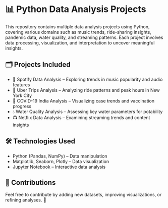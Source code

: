 # 📊 Python Data Analysis Projects
This repository contains multiple data analysis projects using Python, covering various domains such as music trends, ride-sharing insights, pandemic data, water quality, and streaming patterns. Each project involves data processing, visualization, and interpretation to uncover meaningful insights.

## 🗂️ Projects Included
- 🎵 Spotify Data Analysis – Exploring trends in music popularity and audio features
- 🚖 Uber Trips Analysis – Analyzing ride patterns and peak hours in New York City
- 🦠 COVID-19 India Analysis – Visualizing case trends and vaccination progress
- 💧 Water Quality Analysis – Assessing key water parameters for potability
- 📺 Netflix Data Analysis – Examining streaming trends and content insights

## 🛠 Technologies Used
- Python (Pandas, NumPy) – Data manipulation
- Matplotlib, Seaborn, Plotly – Data visualization
- Jupyter Notebook – Interactive data analysis

## 📢 Contributions
Feel free to contribute by adding new datasets, improving visualizations, or refining analyses. 🚀